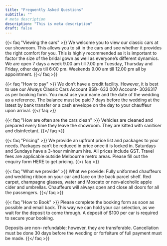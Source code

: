 ```yaml
---
title: "Frequently Asked Questions"
subtitle: ""
# meta description
description: "This is meta description"
draft: false
---
```



{{< faq "Viewing the cars" >}}
We welcome you to view our classic cars at our showroom. This allows you to sit in the cars and see whether it provides the right comfort for you.
This is highly recommended as it is important to factor the size of the bridal gown as well as everyone’s different dynamics.
We are open 7 days a week 9.00 am till 7.00 pm Tuesday, Thursday and Friday, other days till 6:00 pm. Weekends 9.00 am till 12.00 pm all by appointment.
{{</ faq >}}

{{< faq "How to pay" >}}
We don’t have a credit facility. However, it is best to use our Always Classic Cars Account BSB- 633 000 Account- 3026317 as per booking form. You must use your name and the date of the wedding as a reference. The balance must be paid 7 days before the wedding at the latest by bank transfer or a cash envelope on the day to your chauffeur upon arrival.
{{</ faq >}}

{{< faq "How are often are the cars clean" >}}
Vehicles are cleaned and prepared every time they leave the showroom. They are kitted with sanitiser and disinfectant.
{{</ faq >}}

{{< faq "Pricing" >}}
We provide an upfront price list and packages to your needs. Packages can’t be reduced in price once it is locked in. Saturdays and Sundays have a 3-hour minimum hire. All prices include GST. Travel fees are applicable outside Melbourne metro areas. Please fill out the enquiry form HERE to get pricing.
{{</ faq >}}

{{< faq "What we provide" >}}
What we provide: Fully uniformed chauffeurs and wedding ribbon on your car and lace on the back parcel shelf. Red carpet, champagne glasses, water and Moscato or non-alcoholic apple cider and umbrellas. Chauffeurs will always open and close all doors for all the passengers.
{{</ faq >}}

{{< faq "How to Book" >}}
 Please complete the booking form as soon as possible and email back. This way we can hold your car selection, as we wait for the deposit to come through. A deposit of $100 per car is required to secure your booking.

Deposits are non- refundable; however, they are transferable. Cancellation must be done 30 days before the wedding or forfeiture of full payment must be made.
{{</ faq >}}
